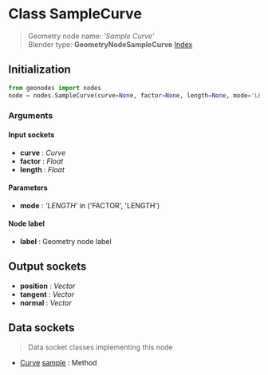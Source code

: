 
# Class SampleCurve

> Geometry node name: _'Sample Curve'_<br>Blender type:  **GeometryNodeSampleCurve**
[Index](/docs/index.md)

## Initialization


```python
from geonodes import nodes
node = nodes.SampleCurve(curve=None, factor=None, length=None, mode='LENGTH', label=None)
```


### Arguments


#### Input sockets



- **curve** : _Curve_
- **factor** : _Float_
- **length** : _Float_



#### Parameters



- **mode** : _'LENGTH'_ in ('FACTOR', 'LENGTH')



#### Node label



- **label** : Geometry node label



## Output sockets



- **position** : _Vector_
- **tangent** : _Vector_
- **normal** : _Vector_



## Data sockets

> Data socket classes implementing this node


- [Curve](../sockets/Curve.md) [sample](../sockets/Curve.md#sample) : Method


